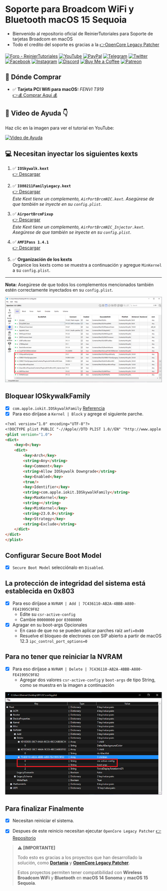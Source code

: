 # Soporte para Broadcom WiFi y Bluetooth macOS 15 Sequoia
- Bienvenido al repositorio oficial de ReinierTutoriales para Soporte de tarjetas Broadcom en macOS
- Todo el credito del soporte es gracias a la [👉OpenCore Legacy Patcher](https://github.com/dortania/OpenCore-Legacy-Patcher/)

[![Foro - ReinierTutoriales](https://img.shields.io/badge/Foro-181818?style=for-the-badge&logo=forum&logoColor=white)](https://www.reiniertutoriales.com/)
[![YouTube](https://img.shields.io/badge/YouTube-FF0000?style=for-the-badge&logo=youtube&logoColor=white)](https://youtube.com/c/ReinierTutoriales)
[![PayPal](https://img.shields.io/badge/PayPal-0070ba?style=for-the-badge&logo=paypal&logoColor=white)](https://www.paypal.com/paypalme/ReinierTutoriales)
[![Telegram](https://img.shields.io/badge/Telegram-0088cc?style=for-the-badge&logo=telegram&logoColor=white)](https://t.me/ReinierTutoriales)
[![Twitter](https://img.shields.io/badge/Twitter-1DA1F2?style=for-the-badge&logo=twitter&logoColor=white)](https://twitter.com/ReinierTutorial)
[![Facebook](https://img.shields.io/badge/Facebook-1877F2?style=for-the-badge&logo=facebook&logoColor=white)](https://www.facebook.com/ReinierTutoriales)
[![Instagram](https://img.shields.io/badge/Instagram-E4405F?style=for-the-badge&logo=instagram&logoColor=white)](https://www.instagram.com/reiniertutoriales/)
[![Discord](https://img.shields.io/badge/Discord-7289da?style=for-the-badge&logo=discord&logoColor=white)](https://discord.gg/pQcCDBMn)
[![Buy Me a Coffee](https://img.shields.io/badge/Buy%20Me%20a%20Coffee-ffdd00?style=for-the-badge&logo=buy-me-a-coffee&logoColor=black)](https://www.buymeacoffee.com/reiniertutoriales)
[![Patreon](https://img.shields.io/badge/Patreon-F96854?style=for-the-badge&logo=patreon&logoColor=white)](https://www.patreon.com/ReinierTutoriales)

</p>

## 🛒 Dónde Comprar

- ✅ **Tarjeta PCI Wifi para macOS:** _FENVI T919_  
  [👉💰 Comprar Aquí 💰](https://amzn.to/3OOEQoa)

## 🎥 Video de Ayuda 👇

Haz clic en la imagen para ver el tutorial en YouTube:

[![Video de Ayuda](https://img.youtube.com/vi/ZIEt9QYUu0Y/0.jpg)](https://www.youtube.com/watch?v=ZIEt9QYUu0Y)


## 💻 Necesitan inyectar los siguientes kexts

1. ✅ **`IOSkywalk.kext`**  
   [👉 Descargar](https://github.com/dortania/OpenCore-Legacy-Patcher/blob/main/payloads/Kexts/Wifi/IOSkywalkFamily-v1.1.0.zip)

2. ✅ **`IO80211FamilyLegacy.kext`**  
   [👉 Descargar](https://github.com/dortania/OpenCore-Legacy-Patcher/blob/main/payloads/Kexts/Wifi/IO80211FamilyLegacy-v1.0.0.zip)  
   *Este Kext tiene un complemento, `AirPortBrcmNIC.kext`. Asegúrese de que también se inyecte en su `config.plist`.*

3. ✅ **`AirportBrcmFixup`**  
   [👉 Descargar](https://github.com/dortania/build-repo/releases/download/AirportBrcmFixup-c85ca2d/AirportBrcmFixup-2.1.9-RELEASE.zip)  
   *Este Kext tiene un complemento, `AirPortBrcmNIC_Injector.kext`. Asegúrese de que también se inyecte en su `config.plist`.*

4. ✅ **`AMFIPass 1.4.1`**  
   [👉 Descargar](https://github.com/dortania/OpenCore-Legacy-Patcher/blob/sequoia-development/payloads/Kexts/Acidanthera/AMFIPass-v1.4.1-RELEASE.zip)

5. ✅ **Organización de los kexts**  
   Organice los kexts como se muestra a continuación y agregue `MinKernel` a su `config.plist`.

---

**Nota:** Asegúrese de que todos los complementos mencionados también estén correctamente inyectados en su `config.plist`.

 ![Orden de Kexts y MinKernel](IMG/orden-kexts-MinKernel.PNG) 



## Bloquear IOSkywalkFamily 
- [x] `com.apple.iokit.IOSkywalkFamily`  [Referencia](https://github.com/dortania/OpenCore-Legacy-Patcher/blob/e21efa975c0cf228cb36e81a974bc6b4c27c7807/payloads/Config/config.plist#L1695-L1710/)
- [x] Para eso diríjase a `Kernel | Block` y agrege el siguiente parche.
```md
<?xml version="1.0" encoding="UTF-8"?>
<!DOCTYPE plist PUBLIC "-//Apple//DTD PLIST 1.0//EN" "http://www.apple.com/DTDs/PropertyList-1.0.dtd">
<plist version="1.0">
<dict>
	<key>0</key>
	<dict>
		<key>Arch</key>
		<string>Any</string>
		<key>Comment</key>
		<string>Allow IOSkywalk Downgrade</string>
		<key>Enabled</key>
		<true/>
		<key>Identifier</key>
		<string>com.apple.iokit.IOSkywalkFamily</string>
		<key>MaxKernel</key>
		<string></string>
		<key>MinKernel</key>
		<string>23.0.0</string>
		<key>Strategy</key>
		<string>Exclude</string>
	</dict>
</dict>
</plist>


```
## Configurar Secure Boot Model
- [x]  `Secure Boot Model` selecciónalo en `Disabled`.

## La protección de integridad del sistema está establecida en 0x803
- [x] Para eso diríjase a `NVRAM | Add | 7C436110-AB2A-4BBB-A880-FE41995C9F82`
  * Edite su `csr-active-config`
  * Cambie `00000000` por `03080000`
- [x] Agragar en su boot-args Opcionales
  * En caso de que no se pueden aplicar parches raíz  `amfi=0x80`
  * Resuelve el bloqueo de electrones con SIP abierto a partir de macOS 12.3 `ipc_control_port_options=0`

## Para no tener que reiniciar la NVRAM
- [x] Para eso diríjase a `NVRAM | Delete | 7C436110-AB2A-4BBB-A880-FE41995C9F82`
  * Agregar dos valores `csr-active-config` y `boot-args` de tipo String, como se muestra en la imagen a continuación
 
 ![Valores](IMG/Valores%20NVRAM-Delete-9F82.PNG) 

## Para finalizar Finalmente
- [x] Necesitan reiniciar el sistema.
- [x] Despues de este reinicio  necesitan ejecutar `OpenCore Legacy Patcher` [👉 Repositorio ](https://github.com/dortania/OpenCore-Legacy-Patcher/releases)



> **⚠️ [IMPORTANTE]**
>
> Todo esto es gracias a los proyectos que han desarrollado la solución, como **[Dortania](https://dortania.github.io/OpenCore-Legacy-Patcher/INSTALLER.html)** y **[OpenCore Legacy Patcher](https://dortania.github.io/OpenCore-Legacy-Patcher/INSTALLER.html)**.
>
> Estos proyectos permiten tener compatibilidad con **Wireless Broadcom WiFi** y **Bluetooth** en **macOS 14 Sonoma** y **macOS 15 Sequoia**.
